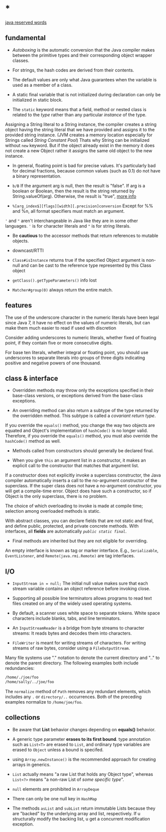 # *

[java reserved words](https://en.wikipedia.org/wiki/List_of_Java_keywords)

## fundamental

- _Autoboxing_ is the automatic conversion that the Java compiler makes between the primitive types and their corresponding object wrapper classes.

- For strings, the hash codes are derived from their contents.

- The default values are only what Java guarantees when the variable is used as a member of a class.

- A static final variable that is not initialized during declaration can only be initialized in static block.

- The `static` keyword means that a field, method or nested class is related to the _type_ rather than any particular _instance_ of the type.

Assigning a String literal to a String instance, the compiler creates a string object having the string literal that we have provided and assigns it to the provided string instance. (JVM creates a memory location especially for Strings called _String Constant Pool_) Thats why String can be initialized without `new` keyword. But if the object already exist in the memory it does not create a new Object rather it assigns the same old object to the new instance.

- In general, floating point is bad for precise values. It's particularly bad for decimal fractions, because common values (such as 0.1) do not have a binary representation.

- `b/B` If the argument arg is null, then the result is "false". If arg is a boolean or Boolean, then the result is the string returned by String.valueOf(arg). Otherwise, the result is "true", [more info](https://docs.oracle.com/javase/7/docs/api/java/util/Formatter.html#syntax)

- `%[arg_index$][flags][width][.precision]conversion` Except for %% and %n, all format specifiers must match an argument.

`'` and `"` aren't interchangeable in Java like they are in some other languages. `'` is for character literals and `"` is for string literals.

- Be **cautious** to the accessor methods that return references to mutable objects.

- downcast/RTTI

- `Class#isInstance` returns true if the specified Object argument is non-null and can be cast to the reference type represented by this Class object

- `getClass().getTypeParameters()` info lost

- `Matcher#group(0)` always return the entire match.

## features

The use of the underscore character in the numeric literals have been legal since Java 7, it have no effect on the values of numeric literals, but can make them much easier to read if used with discretion

Consider adding underscores to numeric literals, whether fixed of floating point, if they contain five or more consecutive digits.

For base ten literals, whether integral or floating point, you should use underscores to separate literals into groups of three digits indicating positive and negative powers of one thousand.

## class & interface

- Overridden methods may throw only the exceptions specified in their base-class versions, or exceptions derived from the base-class exceptions.

- An overriding method can also return a subtype of the type returned by the overridden method. This subtype is called a _covariant return type_.

If you override the `equals()` method, you change the way two objects are equated and Object's implementation of `hashCode()` is no longer valid. Therefore, if you override the `equals()` method, you must also override the `hashCode()` method as well.

- Methods called from constructors should generally be declared final.

- When you give `this` an argument list in a constructor, it makes an explicit call to the constructor that matches that argument list.

If a constructor does not explicitly invoke a superclass constructor, the Java compiler automatically inserts a call to the no-argument constructor of the superclass. If the super class does not have a no-argument constructor, you will get a compile-time error. Object does have such a constructor, so if Object is the only superclass, there is no problem.

The choice of which overloading to invoke is made at compile time; selection among overloaded methods is static.

With abstract classes, you can declare fields that are not static and final, and define public, protected, and private concrete methods. With interfaces, all **fields** are automatically _`public static final`_.

- Final methods are inherited but they are not eligible for overriding.

An empty interface is known as tag or marker interface. E.g., `Serializable`, `EventListener`, and `Remote(java.rmi.Remote)` are tag interfaces.

## I/O

- `InputStream in = null;` The initial null value makes sure that each stream variable contains an object reference before invoking close.

- Supporting all possible line terminators allows programs to read text files created on any of the widely used operating systems.

- By default, a scanner uses white space to separate tokens. White space characters include blanks, tabs, and line terminators.

- An `InputStreamReader` is a bridge from byte streams to character streams: It reads bytes and decodes them into characters.

- `FileWriter` is meant for writing streams of characters. For writing streams of raw bytes, consider using a `FileOutputStream`.

Many file systems use "." notation to denote the current directory and ".." to denote the parent directory. The following examples both include redundancies:

```txt
/home/./joe/foo
/home/sally/../joe/foo
```

The `normalize` method of `Path` removes any redundant elements, which includes any `.` or `directory/..` occurrences. Both of the preceding examples normalize to `/home/joe/foo`.

## collections

- Be aware that **List** behavior changes depending on **equals()** behavior.

- A generic type parameter __erases to its first bound__. type annotation such as `List<T>` are erased to `List`, and ordinary type variables are erased to `Object` unless a bound is specifed.

- using `Array.newInstance()` is the recommended approach for creating arrays in generics.

- `List` actually means "a raw List that holds any Object type", whereas `List<?>` means "a non-raw List of _some specific type_".

- `null` elements are prohibited in `ArrayDeque`

- There can only be one null key in `HashMap`

- The methods `asList` and `subList` return immutable Lists because they are "backed" by the underlying array and list, respectively. If u structurally modify the backing list, u get a concurrent modification exception.
